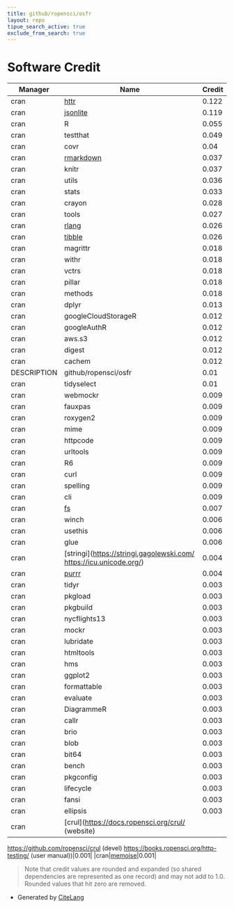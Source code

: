 ```yaml
---
title: github/ropensci/osfr
layout: repo
tipue_search_active: true
exclude_from_search: true
---
```

# Software Credit

|Manager|Name|Credit|
|-------|----|------|
|cran|[httr](https://httr.r-lib.org/)|0.122|
|cran|[jsonlite](https://arxiv.org/abs/1403.2805 (paper))|0.119|
|cran|R|0.055|
|cran|testthat|0.049|
|cran|covr|0.04|
|cran|[rmarkdown](https://github.com/rstudio/rmarkdown)|0.037|
|cran|knitr|0.037|
|cran|utils|0.036|
|cran|stats|0.033|
|cran|crayon|0.028|
|cran|tools|0.027|
|cran|[rlang](https://rlang.r-lib.org)|0.026|
|cran|[tibble](https://tibble.tidyverse.org/)|0.026|
|cran|magrittr|0.018|
|cran|withr|0.018|
|cran|vctrs|0.018|
|cran|pillar|0.018|
|cran|methods|0.018|
|cran|dplyr|0.013|
|cran|googleCloudStorageR|0.012|
|cran|googleAuthR|0.012|
|cran|aws.s3|0.012|
|cran|digest|0.012|
|cran|cachem|0.012|
|DESCRIPTION|github/ropensci/osfr|0.01|
|cran|tidyselect|0.01|
|cran|webmockr|0.009|
|cran|fauxpas|0.009|
|cran|roxygen2|0.009|
|cran|mime|0.009|
|cran|httpcode|0.009|
|cran|urltools|0.009|
|cran|R6|0.009|
|cran|curl|0.009|
|cran|spelling|0.009|
|cran|cli|0.009|
|cran|[fs](https://fs.r-lib.org)|0.007|
|cran|winch|0.006|
|cran|usethis|0.006|
|cran|glue|0.006|
|cran|[stringi](https://stringi.gagolewski.com/ https://icu.unicode.org/)|0.004|
|cran|[purrr](http://purrr.tidyverse.org)|0.004|
|cran|tidyr|0.003|
|cran|pkgload|0.003|
|cran|pkgbuild|0.003|
|cran|nycflights13|0.003|
|cran|mockr|0.003|
|cran|lubridate|0.003|
|cran|htmltools|0.003|
|cran|hms|0.003|
|cran|ggplot2|0.003|
|cran|formattable|0.003|
|cran|evaluate|0.003|
|cran|DiagrammeR|0.003|
|cran|callr|0.003|
|cran|brio|0.003|
|cran|blob|0.003|
|cran|bit64|0.003|
|cran|bench|0.003|
|cran|pkgconfig|0.003|
|cran|lifecycle|0.003|
|cran|fansi|0.003|
|cran|ellipsis|0.003|
|cran|[crul](https://docs.ropensci.org/crul/ (website)
https://github.com/ropensci/crul (devel)
https://books.ropensci.org/http-testing/ (user manual))|0.001|
|cran|[memoise](https://github.com/r-lib/memoise)|0.001|


> Note that credit values are rounded and expanded (so shared dependencies are represented as one record) and may not add to 1.0. Rounded values that hit zero are removed.


- Generated by [CiteLang](https://github.com/vsoch/citelang)
